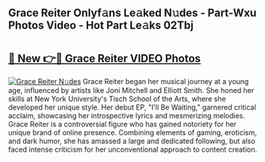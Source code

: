 ## Grace Reiter Onlyf𝚊ns Le𝚊ked N𝚞des - Part-Wxu Photos Video - Hot Part Le𝚊ks 02Tbj

# <h2><a href="http://ab93518.deff.icu/?id=Grace+Reiter">🔗 New 👉🔴 Grace Reiter VIDEO Photos</a></h2>

[![Grace Reiter N𝚞des](https://i.imgur.com/rIISA9y.gif)](http://ab93518.deff.icu/?id=Grace+Reiter)
Grace Reiter began her musical journey at a young age, influenced by artists like Joni Mitchell and Elliott Smith. She honed her skills at New York University's Tisch School of the Arts, where she developed her unique style. Her debut EP, "I'll Be Waiting," garnered critical acclaim, showcasing her introspective lyrics and mesmerizing melodies. Grace Reiter is a controversial figure who has gained notoriety for her unique brand of online presence. Combining elements of gaming, eroticism, and dark humor, she has amassed a large and dedicated following, but also faced intense criticism for her unconventional approach to content creation.
